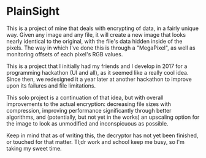 # PlainSight
 
This is a project of mine that deals with encrypting of data, in a fairly unique way. Given any image and any file, it will create a new image that looks nearly identical to the original, with the file's data hidden inside of the pixels. The way in which I've done this is through a "MegaPixel", as well as monitoring offsets of each pixel's RGB values.

This is a project that I initially had my friends and I develop in 2017 for a programming hackathon (UI and all), as it seemed like a really cool idea. Since then, we redesigned it a year later at another hackathon to improve upon its failures and file limitations.

This solo project is a continuation of that idea, but with overall improvements to the actual encryption: decreasing file sizes with compression, improving performance significantly through better algorithms, and (potentially, but not yet in the works) an upscaling option for the image to look as unmodified and inconspicuous as possible.

Keep in mind that as of writing this, the decryptor has not yet been finished, or touched for that matter. Tl;dr work and school keep me busy, so I'm taking my sweet time.

